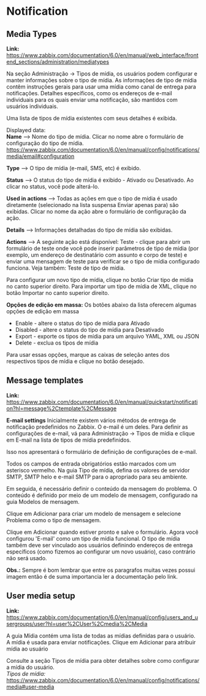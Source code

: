 # **Notification**<br>

## **Media Types**<br>
   **Link:** https://www.zabbix.com/documentation/6.0/en/manual/web_interface/frontend_sections/administration/mediatypes<br>

   Na seção Administração → Tipos de mídia, os usuários podem configurar e manter informações sobre o tipo de mídia. As informações de tipo de mídia contêm instruções gerais para usar uma mídia como canal de entrega para notificações. Detalhes específicos, como os endereços de e-mail individuais para os quais enviar uma notificação, são mantidos com usuários individuais.<br>

   Uma lista de tipos de mídia existentes com seus detalhes é exibida.<br>

   Displayed data:<br>
   **Name** --> Nome do tipo de mídia. Clicar no nome abre o formulário de configuração do tipo de mídia.<br>
   https://www.zabbix.com/documentation/6.0/en/manual/config/notifications/media/email#configuration<br>

   **Type** --> O tipo de mídia (e-mail, SMS, etc) é exibido.<br>
   
   **Status** --> O status do tipo de mídia é exibido - Ativado ou Desativado. Ao clicar no status, você pode alterá-lo.<br>

   **Used in actions** --> Todas as ações em que o tipo de mídia é usado diretamente (selecionado na lista suspensa Enviar apenas para) são exibidas. Clicar no nome da ação abre o formulário de configuração da ação.<br>

   **Details** --> Informações detalhadas do tipo de mídia são exibidas.<br>

   **Actions** --> A seguinte ação está disponível: Teste - clique para abrir um formulário de teste onde você pode inserir parâmetros de tipo de mídia (por exemplo, um endereço de destinatário com assunto e corpo de teste) e enviar uma mensagem de teste para verificar se o tipo de mídia configurado funciona. Veja também: Teste de tipo de mídia. <br>

   Para configurar um novo tipo de mídia, clique no botão Criar tipo de mídia no canto superior direito. Para importar um tipo de mídia de XML, clique no botão Importar no canto superior direito.<br>

   **Opções de edição em massa:** Os botões abaixo da lista oferecem algumas opções de edição em massa<br>
   - Enable - altere o status do tipo de mídia para Ativado<br>
   - Disabled - altere o status do tipo de mídia para Desativado<br>
   - Export - exporte os tipos de mídia para um arquivo YAML, XML ou JSON<br>
   - Delete - exclua os tipos de mídia<br>

   Para usar essas opções, marque as caixas de seleção antes dos respectivos tipos de mídia e clique no botão desejado.<br>

## **Message templates**<br>
   **Link:** https://www.zabbix.com/documentation/6.0/en/manual/quickstart/notification?hl=message%2Ctemplate%2CMessage<br>

   **E-mail settings**
   Inicialmente existem vários métodos de entrega de notificação predefinidos no Zabbix. O e-mail é um deles. Para definir as configurações de e-mail, vá para Administração → Tipos de mídia e clique em E-mail na lista de tipos de mídia predefinidos.<br>

   Isso nos apresentará o formulário de definição de configurações de e-mail.<br>

   Todos os campos de entrada obrigatórios estão marcados com um asterisco vermelho. Na guia Tipo de mídia, defina os valores de servidor SMTP, SMTP helo e e-mail SMTP para o apropriado para seu ambiente.<br>

   Em seguida, é necessário definir o conteúdo da mensagem do problema. O conteúdo é definido por meio de um modelo de mensagem, configurado na guia Modelos de mensagem. <br>

   Clique em Adicionar para criar um modelo de mensagem e selecione Problema como o tipo de mensagem.<br>

   Clique em Adicionar quando estiver pronto e salve o formulário. Agora você configurou 'E-mail' como um tipo de mídia funcional. O tipo de mídia também deve ser vinculado aos usuários definindo endereços de entrega específicos (como fizemos ao configurar um novo usuário), caso contrário não será usado.<br>

   **Obs.:** Sempre é bom lembrar que entre os paragrafos muitas vezes possui imagem então é de suma importancia ler a documentação pelo link.<br>

## **User media setup**<br>
   **Link:** https://www.zabbix.com/documentation/6.0/en/manual/config/users_and_usergroups/user?hl=user%2CUser%2Cmedia%2CMedia<br>
 
   A guia Mídia contém uma lista de todas as mídias definidas para o usuário. A mídia é usada para enviar notificações. Clique em Adicionar para atribuir mídia ao usuário<br>

   Consulte a seção Tipos de mídia para obter detalhes sobre como configurar a mídia do usuário.<br>
   *Tipos de mídia:* https://www.zabbix.com/documentation/6.0/en/manual/config/notifications/media#user-media<br>
